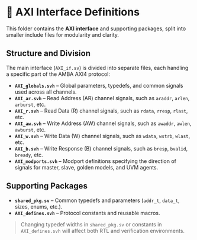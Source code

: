 # 🔌 AXI Interface Definitions

This folder contains the **AXI interface** and supporting packages, split into smaller include files for modularity and clarity.

## Structure and Division
The main interface (`AXI_if.sv`) is divided into separate files, each handling a specific part of the AMBA AXI4 protocol:

- **`AXI_globals.svh`** – Global parameters, typedefs, and common signals used across all channels.
- **`AXI_ar.svh`** – Read Address (AR) channel signals, such as `araddr`, `arlen`, `arburst`, etc.
- **`AXI_r.svh`** – Read Data (R) channel signals, such as `rdata`, `rresp`, `rlast`, etc.
- **`AXI_aw.svh`** – Write Address (AW) channel signals, such as `awaddr`, `awlen`, `awburst`, etc.
- **`AXI_w.svh`** – Write Data (W) channel signals, such as `wdata`, `wstrb`, `wlast`, etc.
- **`AXI_b.svh`** – Write Response (B) channel signals, such as `bresp`, `bvalid`, `bready`, etc.
- **`AXI_modports.svh`** – Modport definitions specifying the direction of signals for master, slave, golden models, and UVM agents.

## Supporting Packages
- **`shared_pkg.sv`** – Common typedefs and parameters (`addr_t`, `data_t`, sizes, enums, etc.).
- **`AXI_defines.svh`** – Protocol constants and reusable macros.

> Changing typedef widths in `shared_pkg.sv` or constants in `AXI_defines.svh` will affect both RTL and verification environments.